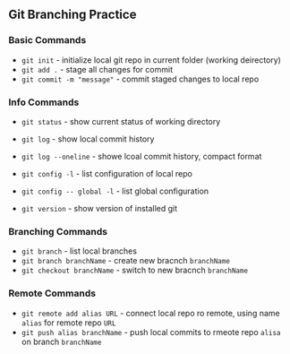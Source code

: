 ## Git Branching Practice

### Basic Commands
* `git init`  - initialize local git repo in current folder (working deirectory)
* `git add .` - stage all changes for commit
* `git commit -m "message"` - commit staged changes to local repo

### Info Commands
* `git status` - show current status of working directory
* `git log` - show local commit history
* `git log --oneline` - showe lcoal commit history, compact format

* `git config -l` - list configuration of local repo

* `git config -- global -l` - list global configuration
* `git version` - show version of installed git

### Branching Commands
* `git branch` - list local branches
* `git branch branchName` - create new bracnch  `branchName`
* `git checkout branchName` - switch to new bracnch  `branchName`

### Remote Commands
* `git remote add alias URL` - connect local repo ro remote, using name `alias` for remote repo `URL`
* `git push alias branchName` - push local commits to rmeote repo `alisa` on branch `branchName`

